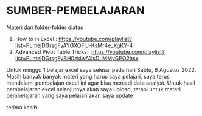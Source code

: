 # SUMBER-PEMBELAJARAN

Materi dari folder-folder diatas
1. How to in Excel : https://youtube.com/playlist?list=PLmejDGrsgFyAYGXOFlJ-KsMr4e_XgKY-4
2. Advanced Pivot Table Tricks : https://youtube.com/playlist?list=PLmejDGrsgFyBH0zkiwAXsDLMMyGEO2hsx

Untuk minggu 1 belajar excel saya selesai pada hari Sabtu, 6 Agustus 2022.
Masih banyak banyak materi yang harus saya pelajari, saya terus mendalami pembelajan excel ini agar bisa menjadi data analyst.
Untuk hasil pembelajaran excel selanjutnya akan saya upload, tetapi untuk materi pembelajaran yang saya pelajari akan saya update

terima kasih
